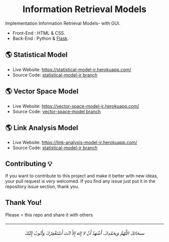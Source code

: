 <h1 align='center'> Information Retrieval Models </h1>

Implementation Information Retrieval Models- with GUI.

- Front-End : HTML & CSS.
- Back-End : Python & [Flask](https://flask.palletsprojects.com/en/1.1.x/).

## 🌎 Statistical Model

- Live Website: https://statistical-model-ir.herokuapp.com/
- Source Code: [statistical-model-ir branch](https://github.com/AbdelrahmanBayoumi/IR-Models/tree/statistical-model-ir)


## 🌎 Vector Space Model

- Live Website: https://vector-space-model-ir.herokuapp.com/
- Source Code: [vector-space-model branch](https://github.com/AbdelrahmanBayoumi/IR-Models/tree/vector-space-model)

## 🌎 Link Analysis Model

- Live Website: https://link-analysis-model-ir.herokuapp.com/
- Source Code: [statistical-model-ir branch](https://github.com/AbdelrahmanBayoumi/IR-Models/tree/link-analysis-model-ir)


## Contributing 💡
If you want to contribute to this project and make it better with new ideas, your pull request is very welcomed.
If you find any issue just put it in the repository issue section, thank you.


## Thank You!
Please ⭐️ this repo and share it with others

-----------

<h6 align="center">سبحَانَكَ اللَّهُمَّ وَبِحَمْدِكَ، أَشْهَدُ أَنْ لا إِلهَ إِلأَ انْتَ أَسْتَغْفِرُكَ وَأَتْوبُ إِلَيْكَ</h6>
